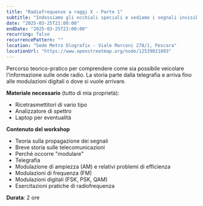 ```yaml
---
title: "Radiofrequenze a raggi X - Parte 1"
subtitle: "Indossiamo gli occhiali speciali e vediamo i segnali invisibili. Con Sebastiano Militti e Normando Marcolongo"
date: "2025-03-25T21:00:00"
endDate: "2025-03-25T23:00:00"
recurring: false
recurrencePattern: ""
location: "Sede Metro Olografix - Viale Marconi 278/1, Pescara"
locationUrl: "https://www.openstreetmap.org/node/12539021893"
---
```


Percorso teorico-pratico per comprendere come sia possibile veicolare l'informazione sulle onde radio. La storia parte dalla telegrafia e arriva fino alle modulazioni digitali o dove si vuole arrivare.

**Materiale necessario** (tutto di mia proprietà):

- Ricetrasmettitori di vario tipo
- Analizzatore di spettro
- Laptop per eventualità

**Contenuto del workshop**

- Teoria sulla propagazione dei segnali
- Breve storia sulle telecomunicazioni
- Perché occorre "modulare"
- Telegrafia
- Modulazione di ampiezza (AM) e relativi problemi di efficienza
- Modulazioni di frequenza (FM)
- Modulazioni digitali (FSK, PSK, QAM)
- Esercitazioni pratiche di radiofrequenza

**Durata**: 2 ore